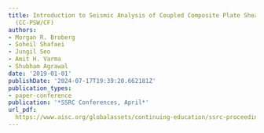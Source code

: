 ```yaml
---
title: Introduction to Seismic Analysis of Coupled Composite Plate Shear Walls–Concrete-Filled
  (CC-PSW/CF)
authors:
- Morgan R. Broberg
- Soheil Shafaei
- Jungil Seo
- Amit H. Varma
- Shubham Agrawal
date: '2019-01-01'
publishDate: '2024-07-17T19:39:20.662181Z'
publication_types:
- paper-conference
publication: '*SSRC Conferences, April*'
url_pdf: 
  https://www.aisc.org/globalassets/continuing-education/ssrc-proceedings/2019/broberg_et_al_ssrc_2019.pdf
---
```

